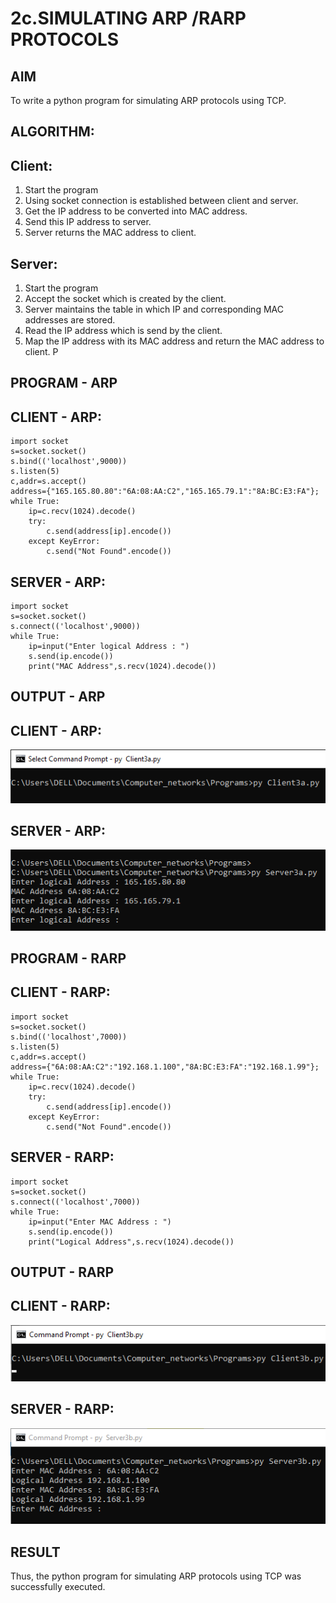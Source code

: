 # 2c.SIMULATING ARP /RARP PROTOCOLS
## AIM
To write a python program for simulating ARP protocols using TCP.
## ALGORITHM:
## Client:
1. Start the program
2. Using socket connection is established between client and server.
3. Get the IP address to be converted into MAC address.
4. Send this IP address to server.
5. Server returns the MAC address to client.
## Server:
1. Start the program
2. Accept the socket which is created by the client.
3. Server maintains the table in which IP and corresponding MAC addresses are
stored.
4. Read the IP address which is send by the client.
5. Map the IP address with its MAC address and return the MAC address to client.
P
## PROGRAM - ARP
## CLIENT - ARP:
```
import socket
s=socket.socket()
s.bind(('localhost',9000))
s.listen(5)
c,addr=s.accept()
address={"165.165.80.80":"6A:08:AA:C2","165.165.79.1":"8A:BC:E3:FA"};
while True:
    ip=c.recv(1024).decode()
    try:
        c.send(address[ip].encode())
    except KeyError:
        c.send("Not Found".encode())
```
## SERVER - ARP:
```
import socket
s=socket.socket()
s.connect(('localhost',9000))
while True:
    ip=input("Enter logical Address : ")
    s.send(ip.encode())
    print("MAC Address",s.recv(1024).decode())
```
## OUTPUT - ARP
## CLIENT - ARP:
![alt text](<Screenshot (279).png>)
## SERVER - ARP:
![alt text](<Screenshot (277).png>)
## PROGRAM - RARP
## CLIENT - RARP:
```
import socket
s=socket.socket()
s.bind(('localhost',7000))
s.listen(5)
c,addr=s.accept()
address={"6A:08:AA:C2":"192.168.1.100","8A:BC:E3:FA":"192.168.1.99"};
while True:
    ip=c.recv(1024).decode()
    try:
        c.send(address[ip].encode())
    except KeyError:
        c.send("Not Found".encode())    
```
## SERVER - RARP:
```
import socket
s=socket.socket()
s.connect(('localhost',7000))
while True:
    ip=input("Enter MAC Address : ")
    s.send(ip.encode())
    print("Logical Address",s.recv(1024).decode())
```
## OUTPUT - RARP
## CLIENT - RARP:
![alt text](<Screenshot (283).png>)
## SERVER - RARP:
![alt text](<Screenshot (282)-1.png>)
## RESULT
Thus, the python program for simulating ARP protocols using TCP was successfully 
executed.
